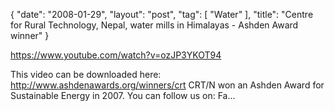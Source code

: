 {
   "date": "2008-01-29",
   "layout": "post",
   "tag": [
      "Water"
   ],
   "title": "Centre for Rural Technology, Nepal, water mills in Himalayas - Ashden Award winner"
}

https://www.youtube.com/watch?v=ozJP3YKOT94  

This video can be downloaded here: http://www.ashdenawards.org/winners/crt CRT/N won an Ashden Award for Sustainable Energy in 2007. You can follow us on: Fa...